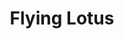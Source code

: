 ---
title: "Flying Lotus"
summary: "Flying Lotus is an experimental multi-genre music producer, DJ, and laptop musician from Winnetka, California. He is also a member of the group with collaborator . His great-aunt is and he is also a cousin of . His maternal grandmother is ."
image: "flying-lotus.jpg"
apple_music_artist_url: "https://music.apple.com/gb/artist/flying-lotus/120737020"
wikipedia_url: "none"
---